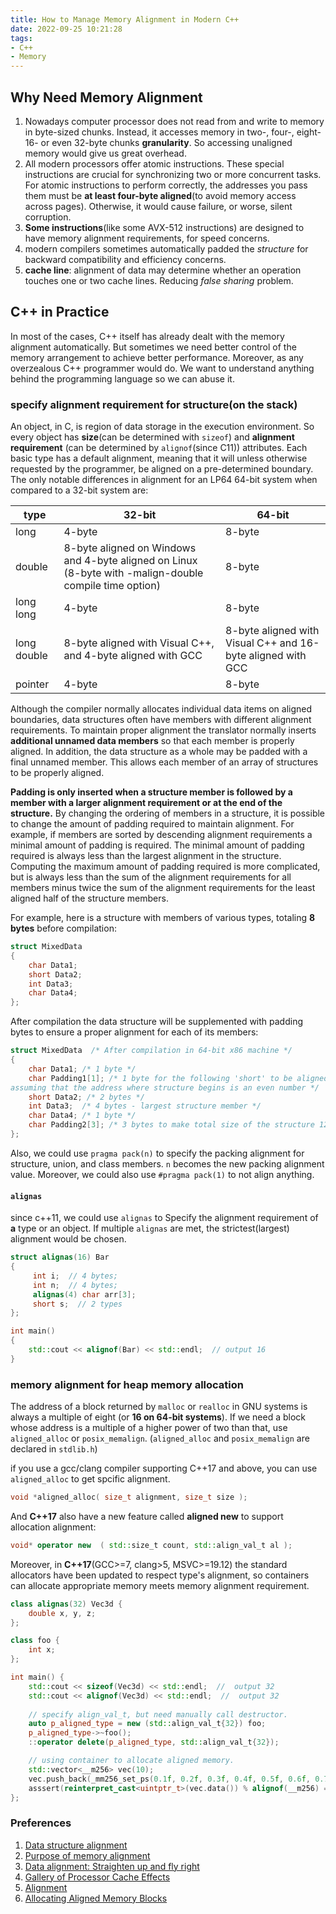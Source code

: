 ```yaml
---
title: How to Manage Memory Alignment in Modern C++
date: 2022-09-25 10:21:28
tags:
- C++
- Memory
---
```


## Why Need Memory Alignment

1. Nowadays computer processor does not read from and write to memory in byte-sized chunks. Instead, it accesses memory in two-, four-, eight- 16- or even 32-byte chunks **granularity**. So accessing unaligned memory would give us great overhead.
2. All modern processors offer atomic instructions. These special instructions are crucial for synchronizing two or more concurrent tasks. For atomic instructions to perform correctly, the addresses you pass them must be **at least four-byte aligned**(to avoid memory access across pages). Otherwise, it would cause failure, or worse, silent corruption.
3. **Some instructions**(like some AVX-512 instructions) are designed to have memory alignment requirements, for speed concerns.
4. modern compilers sometimes automatically padded the *structure* for backward compatibility and efficiency concerns.
5. **cache line**: alignment of data may determine whether an operation touches one or two cache lines. Reducing *false sharing* problem.

## C++ in Practice

In most of the cases, C++ itself has already dealt with the memory alignment automatically. But sometimes we need better control of the memory arrangement to achieve better performance. Moreover, as any overzealous C++ programmer would do. We want to understand anything behind the programming language so we can abuse it.

### specify alignment requirement for structure(on the stack)

An object, in C, is region of data storage in the execution environment. So every object has **size**(can be determined with `sizeof`) and **alignment requirement** (can be determined by `alignof`(since C11)) attributes. Each basic type has a default alignment, meaning that it will unless otherwise requested by the programmer, be aligned on a pre-determined boundary. The only notable differences in alignment for an LP64 64-bit system when compared to a 32-bit system are:

|type|32-bit|64-bit
|---|---|---|
|long|4-byte|8-byte|
|double|8-byte aligned on Windows and 4-byte aligned on Linux (8-byte with -malign-double compile time option)|8-byte|
|long long|4-byte|8-byte|
|long double|8-byte aligned with Visual C++, and 4-byte aligned with GCC|8-byte aligned with Visual C++ and 16-byte aligned with GCC|
|pointer|4-byte|8-byte|

Although the compiler normally allocates individual data items on aligned boundaries, data structures often have members with different alignment requirements. To maintain proper alignment the translator normally inserts **additional unnamed data members** so that each member is properly aligned. In addition, the data structure as a whole may be padded with a final unnamed member. This allows each member of an array of structures to be properly aligned.

**Padding is only inserted when a structure member is followed by a member with a larger alignment requirement or at the end of the structure.** By changing the ordering of members in a structure, it is possible to change the amount of padding required to maintain alignment. For example, if members are sorted by descending alignment requirements a minimal amount of padding is required. The minimal amount of padding required is always less than the largest alignment in the structure. Computing the maximum amount of padding required is more complicated, but is always less than the sum of the alignment requirements for all members minus twice the sum of the alignment requirements for the least aligned half of the structure members.

For example, here is a structure with members of various types, totaling **8 bytes** before compilation:

```c++
struct MixedData
{
    char Data1;
    short Data2;
    int Data3;
    char Data4;
};
```

After compilation the data structure will be supplemented with padding bytes to ensure a proper alignment for each of its members:

```c++
struct MixedData  /* After compilation in 64-bit x86 machine */
{
    char Data1; /* 1 byte */
    char Padding1[1]; /* 1 byte for the following 'short' to be aligned on a 2 byte boundary
assuming that the address where structure begins is an even number */
    short Data2; /* 2 bytes */
    int Data3;  /* 4 bytes - largest structure member */
    char Data4; /* 1 byte */
    char Padding2[3]; /* 3 bytes to make total size of the structure 12 bytes */
};
```

Also, we could use `pragma pack(n)` to specify the packing alignment for structure, union, and class members. `n` becomes the new packing alignment value. Moreover, we could also use `#pragma pack(1)` to not align anything.

#### `alignas`

since c++11, we could use `alignas` to Specify the alignment requirement of **a** type or an object. If multiple `alignas` are met, the strictest(largest) alignment would be chosen.

```c++
struct alignas(16) Bar
{
     int i;  // 4 bytes;
     int n;  // 4 bytes;
     alignas(4) char arr[3];
     short s;  // 2 types
};

int main()
{
    std::cout << alignof(Bar) << std::endl;  // output 16
}
```

### memory alignment for heap memory allocation

The address of a block returned by `malloc` or `realloc` in GNU systems is always a multiple of eight (or **16 on 64-bit systems**). If we need a block whose address is a multiple of a higher power of two than that, use `aligned_alloc` or `posix_memalign`. (`aligned_alloc` and `posix_memalign` are declared in `stdlib.h`)

if you use a gcc/clang compiler supporting C++17 and above, you can use `aligned_alloc` to get spcific alignment.

```c++
void *aligned_alloc( size_t alignment, size_t size );
```

And **C++17** also have a new feature called **aligned new** to support allocation alignment:

```c++
void* operator new  ( std::size_t count, std::align_val_t al );
```

Moreover, in **C++17**(GCC>=7, clang>5, MSVC>=19.12) the standard allocators have been updated to respect type's alignment, so containers can allocate appropriate memory meets memory alignment requirement.

```c++
class alignas(32) Vec3d {
    double x, y, z;
};

class foo {
    int x;
};

int main() {
    std::cout << sizeof(Vec3d) << std::endl;  //  output 32
    std::cout << alignof(Vec3d) << std::endl;  //  output 32
    
    // specify align_val_t, but need manually call destructor.
    auto p_aligned_type = new (std::align_val_t{32}) foo;
    p_aligned_type->~foo();
    ::operator delete(p_aligned_type, std::align_val_t{32});

    // using container to allocate aligned memory.
    std::vector<__m256> vec(10);
    vec.push_back(_mm256_set_ps(0.1f, 0.2f, 0.3f, 0.4f, 0.5f, 0.6f, 0.7f, 0.8f));
    asssert(reinterpret_cast<uintptr_t>(vec.data()) % alignof(__m256) == 0);
};
```

### Preferences

1. [Data structure alignment](https://en.wikipedia.org/wiki/Data_structure_alignment)
2. [Purpose of memory alignment](https://stackoverflow.com/questions/381244/purpose-of-memory-alignment)
3. [Data alignment: Straighten up and fly right](https://developer.ibm.com/articles/pa-dalign/)
4. [Gallery of Processor Cache Effects](http://igoro.com/archive/gallery-of-processor-cache-effects/)
5. [Alignment](https://learn.microsoft.com/en-us/cpp/cpp/alignment-cpp-declarations?view=msvc-170&viewFallbackFrom=vs-2019)
6. [Allocating Aligned Memory Blocks](https://www.gnu.org/software/libc/manual/html_node/Aligned-Memory-Blocks.html)
